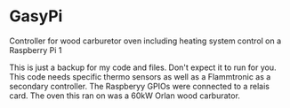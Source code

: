 # GasyPi
Controller for wood carburetor oven including heating system control on a Raspberry Pi 1

This is just a backup for my code and files. Don't expect it to run for you. This code needs specific thermo sensors as well as a Flammtronic as a secondary controller. The Raspberyy GPIOs were connected to a relais card. The oven this ran on was a 60kW Orlan wood carburator.
